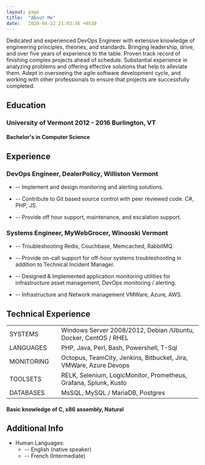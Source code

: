 ```yaml
---
layout: page
title:  "About Me"
date:   2020-04-22 21:03:36 +0530
---
```




Dedicated and experienced DevOps Engineer with extensive knowledge of engineering principles, theories, and standards. Bringing leadership, drive, and over five years of experience to the table. Proven track record of finishing complex projects ahead of schedule. Substantial experience in analyzing problems and offering effective solutions that help to alleviate them. Adept in overseeing the agile software development cycle, and working with other professionals to ensure that projects are successfully completed.


## Education
### University of Vermont 2012 - 2016 Burlington, VT
#### Bachelor's in Computer Science

## Experience
### DevOps Engineer, DealerPolicy, Williston Vermont 

* -- Implement and design monitoring and alerting solutions.

* -- Contribute to Git based source control with peer reviewed code. C#, PHP, JS.

* -- Provide off hour support, maintenance,  and escalation support. 


### Systems Engineer, MyWebGrocer, Winooski Vermont 

* -- Troubleshooting Redis, Couchbase, Memcached, RabbitMQ.

* -- Provide on-call support for off-hour systems troubleshooting in addition to Technical Incident Manager.

* -- Designed & Implemented application monitoring utilities for infrastructure asset management, DevOps monitoring / alerting.
* -- Infrastructure and Network management VMWare, Azure, AWS.

## Technical Experience

||||
|-------|--------|--------|
| SYSTEMS | | Windows Server 2008/2012, Debian /Ubuntu, Docker, CentOS / RHEL | 
| LANGUAGES | | PHP, Java, Perl, Bash, Powershell, T-Sql | 
| MONITORING | | Octopus, TeamCity, Jenkins, Bitbucket, Jira, VMWare, Azure Devops | 
| TOOLSETS | | RELK, Selenium, LogicMonitor, Prometheus, Grafana, Splunk, Kusto | 
| DATABASES |  | MsSQL, MySQL / MariaDB, Postgres | 

####   Basic knowledge of **C**, **x86 assembly**, **Natural**

Additional Info
----------------------------------------

* Human Languages:
     * -- English (native speaker)
     * -- French (Intermediate)

